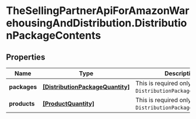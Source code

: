 # TheSellingPartnerApiForAmazonWarehousingAndDistribution.DistributionPackageContents

## Properties
Name | Type | Description | Notes
------------ | ------------- | ------------- | -------------
**packages** | [**[DistributionPackageQuantity]**](DistributionPackageQuantity.md) | This is required only when `DistributionPackageType=PALLET`. | [optional] 
**products** | [**[ProductQuantity]**](ProductQuantity.md) | This is required only when `DistributionPackageType=CASE`. | [optional] 


